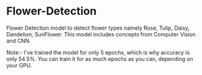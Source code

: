# Flower-Detection
Flower Detection model to detect flower types namely Rose, Tulip, Daisy, Dandelion, SunFlower.
This model includes concepts from Computer Vision and CNN.



Note:- I've trained the model for only 5 epochs, which is why accuracy is only 54.5%. You can train it for as much epochs as you can, depending on your GPU.

